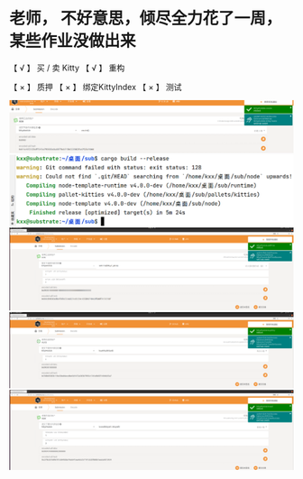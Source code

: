 # 老师， 不好意思，倾尽全力花了一周，某些作业没做出来

【 √ 】  买 / 卖 Kitty
【 √ 】  重构


【 × 】  质押
【 × 】  绑定KittyIndex
【 × 】  测试


![Image text](https://raw.githubusercontent.com/qq351469076/substrate_lesson_advanced_2/main/pic/create_success.png)
![Image text](https://raw.githubusercontent.com/qq351469076/substrate_lesson_advanced_2/main/pic/build_success.png)
![Image text](https://raw.githubusercontent.com/qq351469076/substrate_lesson_advanced_2/main/pic/set_price_success.png)
![Image text](https://raw.githubusercontent.com/qq351469076/substrate_lesson_advanced_2/main/pic/transfer_success.png)
![Image text](https://raw.githubusercontent.com/qq351469076/substrate_lesson_advanced_2/main/pic/breed_success.png)





